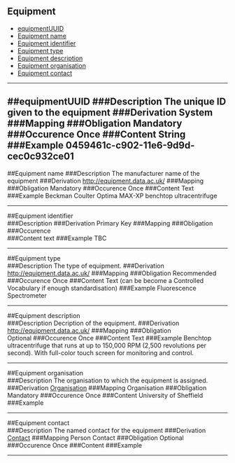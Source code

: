
Equipment
-------------

* [equipmentUUID](#equipmentuuid)
* [Equipment name](#equipment-name-1)
* [Equipment identifier](#equipment-identifier-1)
* [Equipment type](#equipment-type-1)
* [Equipment description](#equipment-description-1)
* [Equipment organisation](#equipment-organisation-1)
* [Equipment contact](https://github.com/JiscRDSS/rdss-canonical-data-model/tree/master/properties/Contact)

------------

##equipmentUUID
###Description
The unique ID given to the equipment 
###Derivation
System
###Mapping
###Obligation
Mandatory
###Occurence
Once
###Content 
String
###Example
0459461c-c902-11e6-9d9d-cec0c932ce01
------------

##Equipment name
###Description
The manufacturer name of the equipment
###Derivation
http://equipment.data.ac.uk/
###Mapping
###Obligation
Mandatory
###Occurence
Once
###Content 
Text
###Example
Beckman Coulter Optima MAX-XP benchtop ultracentrifuge

------------

##Equipment identifier  
###Description
###Derivation
Primary Key
###Mapping
###Obligation	
###Occurence	
###Content 
text
###Example
TBC

------------

##Equipment type  
###Description
The type of equipment.
###Derivation
http://equipment.data.ac.uk/
###Mapping
###Obligation
Recommended
###Occurence
Once
###Content
Text (can be become a Controlled Vocabulary if enough standardisation)
###Example
Fluorescence Spectrometer

------------

##Equipment description  
###Description
Decription of the equipment.
###Derivation
http://equipment.data.ac.uk/
###Mapping
###Obligation	
Optional
###Occurence
Once
###Content 
Text
###Example
Benchtop ultracentrifuge that runs at up to 150,000 RPM (2,500 revolutions per second). With full-color touch screen for monitoring and control. 

------------

##Equipment organisation  
###Description
The organisation to which the equipment is assigned.
###Derivation
[Organisation](https://github.com/JiscRDSS/Metadata/tree/master/properties/Agent/Organisation)
###Mapping
Organisation
###Obligation
Mandatory
###Occurence
Once
###Content 
University of Sheffield
###Example

------------

##Equipment contact  
###Description
The named contact for the equipment
###Derivation
[Contact](https://github.com/JiscRDSS/rdss-canonical-data-model/tree/master/properties/Contact)
###Mapping
Person Contact
###Obligation
Optional
###Occurence
Once
###Content 
###Example

------------
